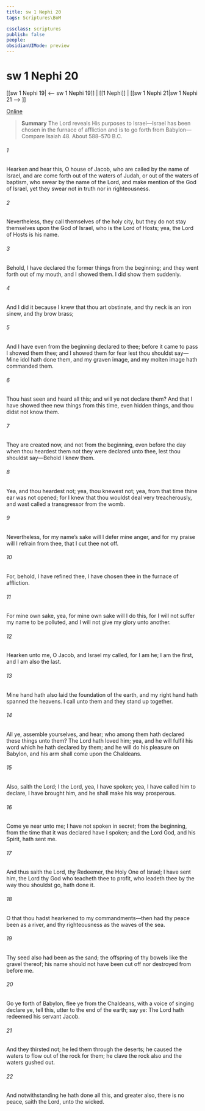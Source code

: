 ```yaml
---
title: sw 1 Nephi 20
tags: Scriptures\BoM

cssclass: scriptures
publish: false
people:
obsidianUIMode: preview
---
```


# sw 1 Nephi 20
[[sw 1 Nephi 19| <-- sw 1 Nephi 19]] | [[1 Nephi]] | [[sw 1 Nephi 21|sw 1 Nephi 21 --> ]]

[Online](https://churchofjesuschrist.org/study/scriptures/bofm/1-ne/20?lang=eng)

> __Summary__
The Lord reveals His purposes to Israel—Israel has been chosen in the furnace of affliction and is to go forth from Babylon—Compare Isaiah 48. About 588–570 B.C.

###### 1 
Hearken and hear this, O house of Jacob, who are called by the name of Israel, and are come forth out of the waters of Judah, or out of the waters of baptism, who swear by the name of the Lord, and make mention of the God of Israel, yet they swear not in truth nor in righteousness.

###### 2 
Nevertheless, they call themselves of the holy city, but they do not stay themselves upon the God of Israel, who is the Lord of Hosts; yea, the Lord of Hosts is his name.

###### 3 
Behold, I have declared the former things from the beginning; and they went forth out of my mouth, and I showed them. I did show them suddenly.

###### 4 
And I did it because I knew that thou art obstinate, and thy neck is an iron sinew, and thy brow brass;

###### 5 
And I have even from the beginning declared to thee; before it came to pass I showed them thee; and I showed them for fear lest thou shouldst say—Mine idol hath done them, and my graven image, and my molten image hath commanded them.

###### 6 
Thou hast seen and heard all this; and will ye not declare them? And that I have showed thee new things from this time, even hidden things, and thou didst not know them.

###### 7 
They are created now, and not from the beginning, even before the day when thou heardest them not they were declared unto thee, lest thou shouldst say—Behold I knew them.

###### 8 
Yea, and thou heardest not; yea, thou knewest not; yea, from that time thine ear was not opened; for I knew that thou wouldst deal very treacherously, and wast called a transgressor from the womb.

###### 9 
Nevertheless, for my name’s sake will I defer mine anger, and for my praise will I refrain from thee, that I cut thee not off.

###### 10 
For, behold, I have refined thee, I have chosen thee in the furnace of affliction.

###### 11 
For mine own sake, yea, for mine own sake will I do this, for I will not suffer my name to be polluted, and I will not give my glory unto another.

###### 12 
Hearken unto me, O Jacob, and Israel my called, for I am he; I am the first, and I am also the last.

###### 13 
Mine hand hath also laid the foundation of the earth, and my right hand hath spanned the heavens. I call unto them and they stand up together.

###### 14 
All ye, assemble yourselves, and hear; who among them hath declared these things unto them? The Lord hath loved him; yea, and he will fulfil his word which he hath declared by them; and he will do his pleasure on Babylon, and his arm shall come upon the Chaldeans.

###### 15 
Also, saith the Lord; I the Lord, yea, I have spoken; yea, I have called him to declare, I have brought him, and he shall make his way prosperous.

###### 16 
Come ye near unto me; I have not spoken in secret; from the beginning, from the time that it was declared have I spoken; and the Lord God, and his Spirit, hath sent me.

###### 17 
And thus saith the Lord, thy Redeemer, the Holy One of Israel; I have sent him, the Lord thy God who teacheth thee to profit, who leadeth thee by the way thou shouldst go, hath done it.

###### 18 
O that thou hadst hearkened to my commandments—then had thy peace been as a river, and thy righteousness as the waves of the sea.

###### 19 
Thy seed also had been as the sand; the offspring of thy bowels like the gravel thereof; his name should not have been cut off nor destroyed from before me.

###### 20 
Go ye forth of Babylon, flee ye from the Chaldeans, with a voice of singing declare ye, tell this, utter to the end of the earth; say ye: The Lord hath redeemed his servant Jacob.

###### 21 
And they thirsted not; he led them through the deserts; he caused the waters to flow out of the rock for them; he clave the rock also and the waters gushed out.

###### 22 
And notwithstanding he hath done all this, and greater also, there is no peace, saith the Lord, unto the wicked.

